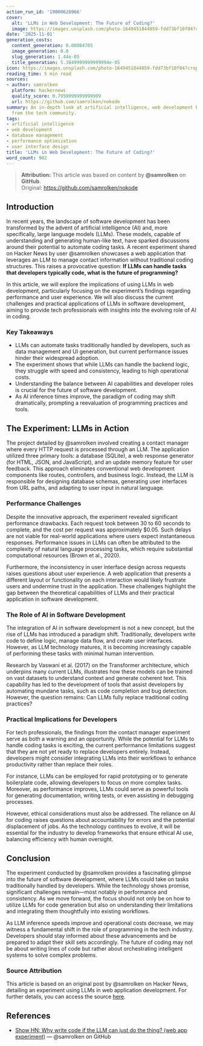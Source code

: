 ```yaml
---
action_run_id: '19000626966'
cover:
  alt: 'LLMs in Web Development: The Future of Coding?'
  image: https://images.unsplash.com/photo-1649451844859-fdd73bf10f04?crop=entropy&cs=tinysrgb&fit=max&fm=jpg&ixid=M3w4MTYwNTN8MHwxfHNlYXJjaHwxfHx3ZWIlMjBkZXZlbG9wbWVudCUyMGNvZGluZyUyMEFJJTIwZGF0YWJhc2V8ZW58MHwwfHx8MTc2MjAyMDk2OHww&ixlib=rb-4.1.0&q=80&w=1080
date: '2025-11-01'
generation_costs:
  content_generation: 0.00084705
  image_generation: 0.0
  slug_generation: 1.44e-05
  title_generation: 5.3849999999999994e-05
icon: https://images.unsplash.com/photo-1649451844859-fdd73bf10f04?crop=entropy&cs=tinysrgb&fit=max&fm=jpg&ixid=M3w4MTYwNTN8MHwxfHNlYXJjaHwxfHx3ZWIlMjBkZXZlbG9wbWVudCUyMGNvZGluZyUyMEFJJTIwZGF0YWJhc2V8ZW58MHwwfHx8MTc2MjAyMDk2OHww&ixlib=rb-4.1.0&q=80&w=1080
reading_time: 5 min read
sources:
- author: samrolken
  platform: hackernews
  quality_score: 0.7959999999999999
  url: https://github.com/samrolken/nokode
summary: An in-depth look at artificial intelligence, web development based on insights
  from the tech community.
tags:
- artificial intelligence
- web development
- database management
- performance optimization
- user interface design
title: 'LLMs in Web Development: The Future of Coding?'
word_count: 902
---
```


> **Attribution:** This article was based on content by **@samrolken** on **GitHub**.  
> Original: https://github.com/samrolken/nokode

## Introduction

In recent years, the landscape of software development has been transformed by the advent of artificial intelligence (AI) and, more specifically, large language models (LLMs). These models, capable of understanding and generating human-like text, have sparked discussions around their potential to automate coding tasks. A recent experiment shared on Hacker News by user @samrolken showcases a web application that leverages an LLM to manage contact information without traditional coding structures. This raises a provocative question: **If LLMs can handle tasks that developers typically code, what is the future of programming?**

In this article, we will explore the implications of using LLMs in web development, particularly focusing on the experiment’s findings regarding performance and user experience. We will also discuss the current challenges and practical applications of LLMs in software development, aiming to provide tech professionals with insights into the evolving role of AI in coding.

### Key Takeaways

- LLMs can automate tasks traditionally handled by developers, such as data management and UI generation, but current performance issues hinder their widespread adoption.
- The experiment shows that while LLMs can handle the backend logic, they struggle with speed and consistency, leading to high operational costs.
- Understanding the balance between AI capabilities and developer roles is crucial for the future of software development.
- As AI inference times improve, the paradigm of coding may shift dramatically, prompting a reevaluation of programming practices and tools.

## The Experiment: LLMs in Action

The project detailed by @samrolken involved creating a contact manager where every HTTP request is processed through an LLM. The application utilized three primary tools: a database (SQLite), a web response generator (for HTML, JSON, and JavaScript), and an update memory feature for user feedback. This approach eliminates conventional web development components like routes, controllers, and business logic. Instead, the LLM is responsible for designing database schemas, generating user interfaces from URL paths, and adapting to user input in natural language.

### Performance Challenges

Despite the innovative approach, the experiment revealed significant performance drawbacks. Each request took between 30 to 60 seconds to complete, and the cost per request was approximately $0.05. Such delays are not viable for real-world applications where users expect instantaneous responses. Performance issues in LLMs can often be attributed to the complexity of natural language processing tasks, which require substantial computational resources (Brown et al., 2020). 

Furthermore, the inconsistency in user interface design across requests raises questions about user experience. A web application that presents a different layout or functionality on each interaction would likely frustrate users and undermine trust in the application. These challenges highlight the gap between the theoretical capabilities of LLMs and their practical application in software development.

### The Role of AI in Software Development

The integration of AI in software development is not a new concept, but the rise of LLMs has introduced a paradigm shift. Traditionally, developers write code to define logic, manage data flow, and create user interfaces. However, as LLM technology matures, it is becoming increasingly capable of performing these tasks with minimal human intervention. 

Research by Vaswani et al. (2017) on the Transformer architecture, which underpins many current LLMs, illustrates how these models can be trained on vast datasets to understand context and generate coherent text. This capability has led to the development of tools that assist developers by automating mundane tasks, such as code completion and bug detection. However, the question remains: Can LLMs fully replace traditional coding practices?

### Practical Implications for Developers

For tech professionals, the findings from the contact manager experiment serve as both a warning and an opportunity. While the potential for LLMs to handle coding tasks is exciting, the current performance limitations suggest that they are not yet ready to replace developers entirely. Instead, developers might consider integrating LLMs into their workflows to enhance productivity rather than replace their roles.

For instance, LLMs can be employed for rapid prototyping or to generate boilerplate code, allowing developers to focus on more complex tasks. Moreover, as performance improves, LLMs could serve as powerful tools for generating documentation, writing tests, or even assisting in debugging processes.

However, ethical considerations must also be addressed. The reliance on AI for coding raises questions about accountability for errors and the potential displacement of jobs. As the technology continues to evolve, it will be essential for the industry to develop frameworks that ensure ethical AI use, balancing efficiency with human oversight.

## Conclusion

The experiment conducted by @samrolken provides a fascinating glimpse into the future of software development, where LLMs could take on tasks traditionally handled by developers. While the technology shows promise, significant challenges remain—most notably in performance and consistency. As we move forward, the focus should not only be on how to utilize LLMs for code generation but also on understanding their limitations and integrating them thoughtfully into existing workflows.

As LLM inference speeds improve and operational costs decrease, we may witness a fundamental shift in the role of programming in the tech industry. Developers should stay informed about these advancements and be prepared to adapt their skill sets accordingly. The future of coding may not be about writing lines of code but rather about orchestrating intelligent systems to solve complex problems.

### Source Attribution

This article is based on an original post by @samrolken on Hacker News, detailing an experiment using LLMs in web application development. For further details, you can access the source [here](https://github.com/samrolken/nokode).

## References

- [Show HN: Why write code if the LLM can just do the thing? (web app experiment)](https://github.com/samrolken/nokode) — @samrolken on GitHub